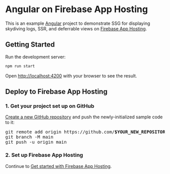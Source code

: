 # Angular on Firebase App Hosting

This is an example [Angular](https://angular.dev/) project to demonstrate SSG for displaying skydiving logs,
SSR, and deferrable views on [Firebase App Hosting](https://firebase.google.com/docs/app-hosting).

## Getting Started

Run the development server:

```bash
npm run start
```

Open [http://localhost:4200](http://localhost:4200) with your browser to see the result.

## Deploy to Firebase App Hosting

### 1. Get your project set up on GitHub

[Create a new GitHub repository](https://docs.github.com/en/repositories/creating-and-managing-repositories/creating-a-new-repository)
and push the newly-initialized sample code to it:

<pre>
git remote add origin https://github.com/<b>$YOUR_NEW_REPOSITORY</b>.git
git branch -M main
git push -u origin main
</pre>

### 2. Set up Firebase App Hosting

Continue to [Get started with Firebase App Hosting](https://firebase.google.com/docs/app-hosting/get-started#step-1:).
